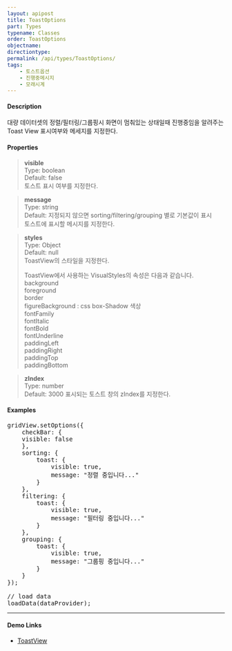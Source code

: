 ```yaml
---
layout: apipost
title: ToastOptions
part: Types
typename: Classes
order: ToastOptions
objectname: 
directiontype: 
permalink: /api/types/ToastOptions/
tags: 
    - 토스트옵션
    - 진행중메시지
    - 모래시계
---
```



#### Description

 대량 데이터셋의 정렬/필터링/그룹핑시 화면이 멈춰있는 상태일때 진행중임을 알려주는 Toast View 표시여부와 메세지를 지정한다.


#### Properties

> **visible**  
> Type: boolean    
> Default: false  
> 토스트 표시 여부를 지정한다.

> **message**  
> Type: string  
> Default: 지정되지 않으면 sorting/filtering/grouping 별로 기본값이 표시  
> 토스트에 표시할 메시지를 지정한다.

> **styles**  
> Type: Object   
> Default: null  
> ToastView의 스타일을 지정한다.   
>   
> ToastView에서 사용하는 VisualStyles의 속성은 다음과 같습니다.   
> background  
> foreground  
> border  
> figureBackground : css box-Shadow 색상  
> fontFamily  
> fontItalic  
> fontBold  
> fontUnderline  
> paddingLeft  
> paddingRight  
> paddingTop  
> paddingBottom  

> **zIndex**   
> Type: number  
> Default: 3000 
> 표시되는 토스트 창의 zIndex를 지정한다.   

#### Examples

<pre class="prettyprint">
gridView.setOptions({
    checkBar: {
    visible: false
    },
    sorting: {
        toast: {
            visible: true,
            message: "정렬 중입니다..."
        }
    },
    filtering: {
        toast: {
            visible: true,
            message: "필터링 중입니다..."
        }
    },
    grouping: {
        toast: {
            visible: true,
            message: "그룹핑 중입니다..."
        }
    }
});

// load data
loadData(dataProvider);
</pre>

---

#### Demo Links

* [ToastView](http://demo.realgrid.com/Demo/ToastView?ptype=js) 